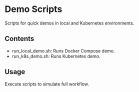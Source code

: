 # Demo Scripts
Scripts for quick demos in local and Kubernetes environments.

## Contents
- run_local_demo.sh: Runs Docker Compose demo.
- run_k8s_demo.sh: Runs Kubernetes demo.

## Usage
Execute scripts to simulate full workflow.
